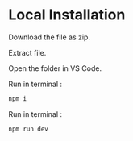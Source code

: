 # Local Installation
Download the file as zip.

Extract file.

Open the folder in VS Code.

Run in terminal :
```bash
npm i
```

Run in terminal :
```bash
npm run dev
```
